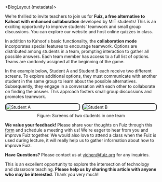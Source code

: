 <script context="module" lang="ts">
	import type { Metadata } from '../lib';
	import BlogLayout from '$lib/BlogLayout.svelte';
	import image from './image.png';
	import studentA from './studentA.png';
	import studentB from './studentB.png';

	export let metadata: Metadata = {
		title: 'Introducing Fuiz',
		description: 'A free alternative to Kahoot with enhanced collaboration.',
		date: new Date('2024-01-30T15:00:00-04:00'),
		image,
		imageAlt: "Fuiz: Host Live Quizzes Freely",
		published: true
	};
</script>

<BlogLayout {metadata}>

We're thrilled to invite teachers to join us for **Fuiz, a free alternative to Kahoot with enhanced collaboration** developed by MIT students! This is an exciting opportunity to improve students' teamwork and small group discussions. You can explore our website and host online quizzes in class.

In addition to Kahoot's basic functionality, the **collaboration mode** incorporates special features to encourage teamwork. Options are distributed among students in a team, prompting interaction to gather all possible answers. Each team member has access to a full list of options. Teams are randomly assigned at the beginning of the game.

In the example below, Student A and Student B each receive two different screens. To explore additional options, they must communicate with another student in the same group to learn about the possible alternatives. Subsequently, they engage in a conversation with each other to collaborate on finding the answer. This approach fosters small group discussions and promotes teamwork.

<figure>
	<img src={studentA} alt="Student A" />
	<img src={studentB} alt="Student B" />
	<figcaption>Figure: Screens of two students in one team</figcaption>
</figure>

**We value your feedback!** Please share your thoughts on Fuiz through this [form](https://forms.gle/orFqr1wnhm6dv7xY7) and schedule a meeting with us! We're eager to hear from you and improve Fuiz together. We would also love to attend a class when the Fuiz is used during lecture, it will really help us to gather information about how to improve Fuiz.

**Have Questions?** Please contact us at <ins>yichen@fuiz.org</ins> for any inquiries.

This is an excellent opportunity to explore the intersection of technology and classroom teaching. **Please help us by sharing this article with anyone who may be interested**. Thank you very much!

</BlogLayout>

<style>
	figure {
		margin: 0;
		display: flex;
		flex-wrap: wrap;
		gap: 0.5em;
	}

	figure img {
		flex: 1;
		width: 100%;
		min-width: 15ch;
		border: 0.15em solid;
		border-radius: 0.7em;
	}

	figcaption {
		width: 100%;
		text-align: center;
	}
</style>
